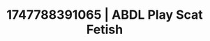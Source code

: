 ---
categories:
- Sultry voice
- Erotic dream roleplay
- Artistic nudes
- Mask kink
- POV erotica
image: /assets/images/1747788391065.jpg
layout: post
seo:
  description: Featured content with high-quality ABDL Play, Scat Fetish. HD images
    available.
  keywords: ABDL Play, Scat Fetish
  og_image: /assets/images/1747788391065.jpg
  schema_type: VisualArtwork
tags:
- ABDL Play
- Scat Fetish
- '#1747788391065'
title: 1747788391065 | ABDL Play Scat Fetish
---